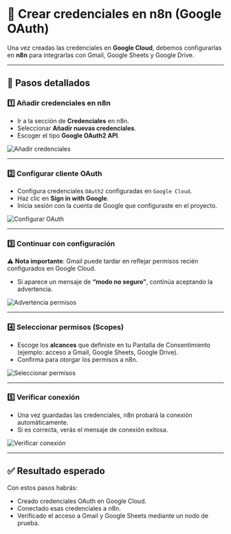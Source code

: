 # 🔑 Crear credenciales en n8n (Google OAuth)

Una vez creadas las credenciales en **Google Cloud**, debemos configurarlas en **n8n** para integrarlas con Gmail, Google Sheets y Google Drive.

---

## 📑 Pasos detallados

### 1️⃣ Añadir credenciales en n8n

- Ir a la sección de **Credenciales** en n8n.
- Seleccionar **Añadir nuevas credenciales**.
- Escoger el tipo **Google OAuth2 API**.

![Añadir credenciales](./assets/oauth/1-add-credentials.png)

---

### 2️⃣ Configurar cliente OAuth

- Configura credenciales `OAuth2` configuradas en `Google Cloud`.
- Haz clic en **Sign in with Google**.
- Inicia sesión con la cuenta de Google que configuraste en el proyecto.

![Configurar OAuth](./assets/oauth/2-configure-OAuth2-n8n.png)

---

### 3️⃣ Continuar con configuración

⚠️ **Nota importante**: Gmail puede tardar en reflejar permisos recién configurados en Google Cloud.

- Si aparece un mensaje de **“modo no seguro”**, continúa aceptando la advertencia.

![Advertencia permisos](./assets/oauth/3-aceptar-modo-no-seguro.png)

---

### 4️⃣ Seleccionar permisos (Scopes)

- Escoge los **alcances** que definiste en tu Pantalla de Consentimiento (ejemplo: acceso a Gmail, Google Sheets, Google Drive).
- Confirma para otorgar los permisos a n8n.

![Seleccionar permisos](./assets/oauth/4-seleccionar-permisos.png)

---

### 5️⃣ Verificar conexión

- Una vez guardadas las credenciales, n8n probará la conexión automáticamente.
- Si es correcta, verás el mensaje de conexión exitosa.

![Verificar conexión](./assets/oauth/5-verificar-conexión-exitosa.png)

---

## ✅ Resultado esperado

Con estos pasos habrás:

- Creado credenciales OAuth en Google Cloud.
- Conectado esas credenciales a n8n.
- Verificado el acceso a Gmail y Google Sheets mediante un nodo de prueba.
